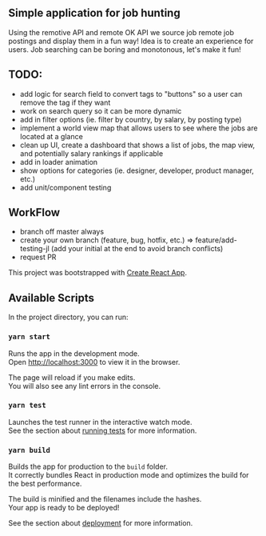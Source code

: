 ## Simple application for job hunting
Using the remotive API and remote OK API we source job remote job postings and display them in a fun way!
Idea is to create an experience for users. Job searching can be boring and monotonous, let's make it fun!

## TODO:
- add logic for search field to convert tags to "buttons" so a user can remove the tag if they want
- work on search query so it can be more dynamic
- add in filter options (ie. filter by country, by salary, by posting type)
- implement a world view map that allows users to see where the jobs are located at a glance
- clean up UI, create a dashboard that shows a list of jobs, the map view, and potentially salary rankings if applicable
- add in loader animation
- show options for categories (ie. designer, developer, product manager, etc.)
- add unit/component testing

## WorkFlow
- branch off master always
- create your own branch (feature, bug, hotfix, etc.) => feature/add-testing-jl (add your initial at the end to avoid branch conflicts)
- request PR

This project was bootstrapped with [Create React App](https://github.com/facebook/create-react-app).

## Available Scripts

In the project directory, you can run:

### `yarn start`

Runs the app in the development mode.<br />
Open [http://localhost:3000](http://localhost:3000) to view it in the browser.

The page will reload if you make edits.<br />
You will also see any lint errors in the console.

### `yarn test`

Launches the test runner in the interactive watch mode.<br />
See the section about [running tests](https://facebook.github.io/create-react-app/docs/running-tests) for more information.

### `yarn build`

Builds the app for production to the `build` folder.<br />
It correctly bundles React in production mode and optimizes the build for the best performance.

The build is minified and the filenames include the hashes.<br />
Your app is ready to be deployed!

See the section about [deployment](https://facebook.github.io/create-react-app/docs/deployment) for more information.
